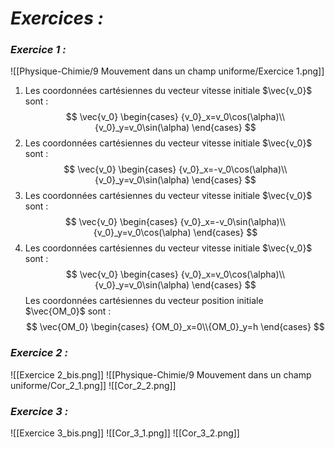 # _**Exercices :**_

### _**Exercice 1 :**_

![[Physique-Chimie/9 Mouvement dans un champ uniforme/Exercice 1.png]]

1. Les coordonnées cartésiennes du vecteur vitesse initiale $\vec{v_0}$ sont :
	$$
	\vec{v_0}
	\begin{cases}
	{v_0}_x=v_0\cos(\alpha)\\{v_0}_y=v_0\sin(\alpha)
	\end{cases}
	$$
2. Les coordonnées cartésiennes du vecteur vitesse initiale $\vec{v_0}$ sont :
	$$
	\vec{v_0}
	\begin{cases}
	{v_0}_x=-v_0\cos(\alpha)\\{v_0}_y=v_0\sin(\alpha)
	\end{cases}
	$$
3. Les coordonnées cartésiennes du vecteur vitesse initiale $\vec{v_0}$ sont :
	$$
	\vec{v_0}
	\begin{cases}
	{v_0}_x=-v_0\sin(\alpha)\\{v_0}_y=v_0\cos(\alpha)
	\end{cases}
	$$
4. Les coordonnées cartésiennes du vecteur vitesse initiale $\vec{v_0}$ sont :
	$$
	\vec{v_0}
	\begin{cases}
	{v_0}_x=v_0\cos(\alpha)\\{v_0}_y=v_0\sin(\alpha)
	\end{cases}
	$$
	Les coordonnées cartésiennes du vecteur position initiale $\vec{OM_0}$ sont :
	$$ 
	\vec{OM_0}
	\begin{cases}
	{OM_0}_x=0\\{OM_0}_y=h
	\end{cases}
	$$
### _**Exercice 2 :**_

![[Exercice 2_bis.png]]
![[Physique-Chimie/9 Mouvement dans un champ uniforme/Cor_2_1.png]]
![[Cor_2_2.png]]
### _**Exercice 3 :**_

![[Exercice 3_bis.png]]
![[Cor_3_1.png]]
![[Cor_3_2.png]]
